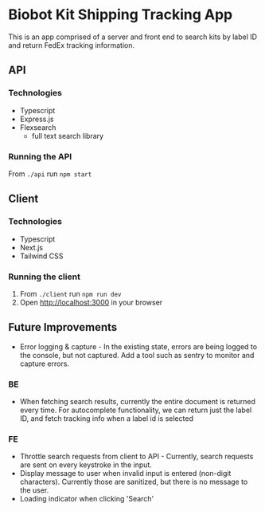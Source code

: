 # Biobot Kit Shipping Tracking App

This is an app comprised of a server and front end to search kits by label ID and return FedEx tracking information.

## API

### Technologies
- Typescript
- Express.js
- Flexsearch
  - full text search library

### Running the API 
From `./api` run `npm start`

## Client

### Technologies
- Typescript
- Next.js
- Tailwind CSS

### Running the client 
1. From `./client` run `npm run dev`
2. Open [http://localhost:3000](http://localhost:3000) in your browser

## Future Improvements

- Error logging & capture - In the existing state, errors are being logged to the console, but not captured. Add a tool such as sentry to monitor and capture errors.

### BE
- When fetching search results, currently the entire document is returned every time. For autocomplete functionality, we can return just the label ID, and fetch tracking info when a label id is selected

### FE
- Throttle search requests from client to API - Currently, search requests are sent on every keystroke in the input.
- Display message to user when invalid input is entered (non-digit characters). Currently those are sanitized, but there is no message to the user.
- Loading indicator when clicking 'Search'